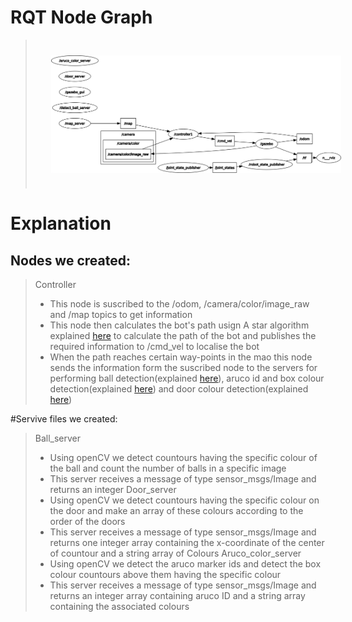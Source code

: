 # RQT Node Graph
> <img src="../images/rosgraph.png" style="vertical-align:middle; padding:25px 25px 25px 25px" width="1000">
# Explanation
## Nodes we created:
> Controller
> - This node is suscribed to the /odom, /camera/color/image_raw and /map topics to get information
> - This node then calculates the bot's path usign A star algorithm explained <a href="https://github.com/sid-5/ROS_VICHESTA/blob/master/docs/problem_statement.md">here</a> to calculate the path of the bot and publishes the required information to /cmd_vel to localise the bot
> - When the path reaches certain way-points in the mao this node sends the information form the suscribed node to the servers for performing ball detection(explained <a href="https://github.com/sid-5/ROS_VICHESTA/blob/master/docs/workflow1.md">here</a>), aruco id and box colour detection(explained <a href="https://github.com/sid-5/ROS_VICHESTA/blob/master/docs/workflow1.md">here</a>) and door colour detection(explained <a href="https://github.com/sid-5/ROS_VICHESTA/blob/master/docs/workflow1.md">here</a>)

#Servive files we created:
>Ball_server
> - Using openCV we detect countours having the specific colour of the ball and count the number of balls in a specific image
> - This server receives a message of type sensor_msgs/Image and returns an integer
>Door_server
> - Using openCV we detect countours having the specific colour on the door and make an array of these colours according to the order of the doors
> - This server receives a message of type sensor_msgs/Image and returns one integer array containing the x-coordinate of the center of countour and a string array of Colours
>Aruco_color_server
> - Using openCV we detect the aruco marker ids and detect the box colour countours above them having the specific colour
> - This server receives a message of type sensor_msgs/Image and returns an integer array containing aruco ID and a string array containing the associated colours
